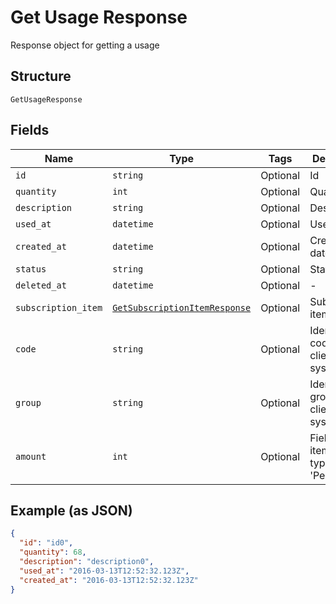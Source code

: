 
# Get Usage Response

Response object for getting a usage

## Structure

`GetUsageResponse`

## Fields

| Name | Type | Tags | Description |
|  --- | --- | --- | --- |
| `id` | `string` | Optional | Id |
| `quantity` | `int` | Optional | Quantity |
| `description` | `string` | Optional | Description |
| `used_at` | `datetime` | Optional | Used at |
| `created_at` | `datetime` | Optional | Creation date |
| `status` | `string` | Optional | Status |
| `deleted_at` | `datetime` | Optional | - |
| `subscription_item` | [`GetSubscriptionItemResponse`](../../doc/models/get-subscription-item-response.md) | Optional | Subscription item |
| `code` | `string` | Optional | Identification code in the client system |
| `group` | `string` | Optional | Identification group in the client system |
| `amount` | `int` | Optional | Field used in item scheme type 'Percent' |

## Example (as JSON)

```json
{
  "id": "id0",
  "quantity": 68,
  "description": "description0",
  "used_at": "2016-03-13T12:52:32.123Z",
  "created_at": "2016-03-13T12:52:32.123Z"
}
```

